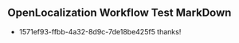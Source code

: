 ## OpenLocalization Workflow Test MarkDown
* 1571ef93-ffbb-4a32-8d9c-7de18be425f5 thanks!

<!--HONumber=Sep16_HO1-->


